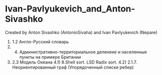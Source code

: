 # Ivan-Pavlyukevich_and_Anton-Sivashko

Created by Anton Sivashko (AntonioSivaha) and Ivan Pavlyukevich (Nepare)

1) 1.2 Англо-Русский словарь
2) 4. Административно-территориальное деленеие и населенные пункты на примере Британии
3) 2.3 Модель Океана
4.1) 8.Shell sort. LSD Radix sort.
4.2) 2.1.7. Неориентированный граф (Упорядоченный списки ребер)
